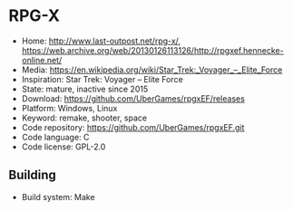 # RPG-X

- Home: http://www.last-outpost.net/rpg-x/, https://web.archive.org/web/20130126113126/http://rpgxef.hennecke-online.net/
- Media: https://en.wikipedia.org/wiki/Star_Trek:_Voyager_–_Elite_Force
- Inspiration: Star Trek: Voyager – Elite Force
- State: mature, inactive since 2015
- Download: https://github.com/UberGames/rpgxEF/releases
- Platform: Windows, Linux
- Keyword: remake, shooter, space
- Code repository: https://github.com/UberGames/rpgxEF.git
- Code language: C
- Code license: GPL-2.0

## Building

- Build system: Make
